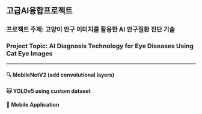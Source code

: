 ## 고급AI융합프로젝트

### 프로젝트 주제: 고양이 안구 이미지를 활용한 AI 안구질환 진단 기술
### Project Topic: AI Diagnosis Technology for Eye Diseases Using Cat Eye Images

----
#### 🔍 MobileNetV2 (add convolutional layers)

#### 🐱 YOLOv5 using custom dataset

#### 📱 Mobile Application
